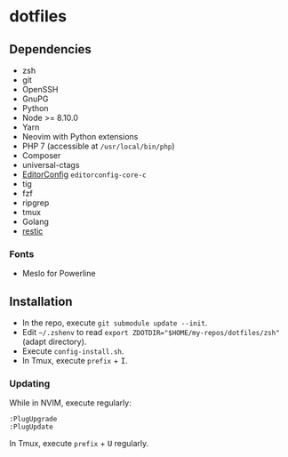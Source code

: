 # dotfiles

## Dependencies

 * zsh
 * git
 * OpenSSH
 * GnuPG
 * Python
 * Node >= 8.10.0
 * Yarn
 * Neovim with Python extensions
 * PHP 7 (accessible at `/usr/local/bin/php`)
 * Composer
 * universal-ctags
 * [EditorConfig](http://editorconfig.org/) `editorconfig-core-c`
 * tig
 * fzf
 * ripgrep
 * tmux
 * Golang
 * [restic](https://restic.github.io/)

### Fonts

 * Meslo for Powerline

## Installation

 * In the repo, execute `git submodule update --init`.
 * Edit `~/.zshenv` to read `export ZDOTDIR="$HOME/my-repos/dotfiles/zsh"` (adapt directory).
 * Execute `config-install.sh`.
 * In Tmux, execute `prefix` + <kbd>I</kbd>.

### Updating

While in NVIM, execute regularly:

    :PlugUpgrade
    :PlugUpdate

In Tmux, execute `prefix` + <kbd>U</kbd> regularly.
